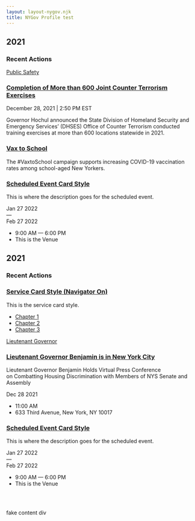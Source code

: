 ```yaml
---
layout: layout-nygov.njk
title: NYGov Profile test
---
```

<article class="p-landing-page -full-page">
    <!-- landing page article wrap -->
    <div class="t-section -container">
        <!-- section container -->
        <div class="t-section__content -t_wrap">
            <!-- card container -->
            <div class="t-headline">
                <div>
                    <h2 class="a-title a-card__title">
                        2021
                    </h2>
                </div>
                <div>
                    <h3 class="a-headline a-card__subHeadline">
                        Recent Actions
                    </h3>
                </div>
            </div>
            <div class="t_cardsWrap">
                <div class="t_cardContainer">
					<style>
						.o-cardLogo.-index1.-paragraph3 {
							background-image: url("https://www.governor.ny.gov/sites/default/files/styles/card_vertical/public/thumbnails/image/SSSS-HImage.jpg?h=b5f6a62e&itok=dPRR6Bwa");
						}
						.o-quickCardLogo.-index1.-paragraph3 {
							background-image: url("https://www.governor.ny.gov/sites/default/files/styles/card_vertical/public/thumbnails/image/SSSS-HImage.jpg?h=b5f6a62e&itok=dPRR6Bwa");
						}
						.o-stats.-index1.-paragraph3 {
							background-image: url("");
						}
						@media (min-width: 768px) {
							.o-cardLogo.-index1.-paragraph3 {
								background-image: url("https://www.governor.ny.gov/sites/default/files/styles/card_horizontal/public/thumbnails/image/SSSS-HImage.jpg?itok=br4nbeva");
							}
						}
						@media (min-width: 1024px) {
							.o-cardLogo.-index1.-paragraph3 {
								background-image: url("https://www.governor.ny.gov/sites/default/files/styles/card_vertical/public/thumbnails/image/SSSS-HImage.jpg?h=b5f6a62e&itok=dPRR6Bwa");
							}
						}
					</style>
					<article class="o-cardGlobalTablet">
						<a class="a-buttons__cardCat" href="/keywords/public-safety">Public Safety</a>
						<a
							href="/news/governor-hochul-announces-completion-more-600-joint-counter-terrorism-exercises-across-new"
							class="o-cardLogo -index1 -paragraph3"
							aria-label="Read the press release titled Completion of More than 600 Joint Counter Terrorism Exercises "
						></a>
						<div class="o-cardContent">
							<div class="m-card__data">
								<h3>
									<a class="a-card__label" href="/news/governor-hochul-announces-completion-more-600-joint-counter-terrorism-exercises-across-new">Completion of More than 600 Joint Counter Terrorism Exercises</a>
								</h3>
								<span class="a-date a-date-14">December 28, 2021</span>
								<span class="a-date a-date-14">| 2:50 PM EST</span>
								<div class="a-text__html a-card__description">
									<p>Governor&nbsp;Hochul&nbsp;announced the State Division of Homeland Security and Emergency Services’ (DHSES) Office of Counter Terrorism conducted training exercises at more than 600 locations statewide in 2021.</p>
								</div>
							</div>
						</div>
					</article>
				</div>
                <div class="t_cardContainer">
                    <style>
                        .o-cardLogo.-index2.-paragraph3 {
                            background-image: url("https://www.governor.ny.gov/sites/default/files/styles/card_vertical/public/2021-09/covid_vaccination_youth_bandaid_1280_0.jpeg?h=b5f6a62e&itok=kVzaZA59");
                        }
                        .o-quickCardLogo.-index2.-paragraph3 {
                            background-image: url("https://www.governor.ny.gov/sites/default/files/styles/card_vertical/public/2021-09/covid_vaccination_youth_bandaid_1280_0.jpeg?h=b5f6a62e&itok=kVzaZA59");
                        }
                        .o-stats.-index2.-paragraph3 {
                            background-image: url("https://www.governor.ny.gov/sites/default/files/styles/square_extra_large/public/2021-09/covid_vaccination_youth_bandaid_1280_0.jpeg?h=b5f6a62e&itok=WwUNGFAT");
                        }
                        @media (min-width: 768px) {
                            .o-cardLogo.-index2.-paragraph3 {
                                background-image: url("https://www.governor.ny.gov/sites/default/files/styles/card_horizontal/public/2021-09/covid_vaccination_youth_bandaid_1280_0.jpeg?itok=hsyGw1HB");
                            }
                        }
                        @media (min-width: 1024px) {
                            .o-cardLogo.-index2.-paragraph3 {
                                background-image: url("https://www.governor.ny.gov/sites/default/files/styles/card_vertical/public/2021-09/covid_vaccination_youth_bandaid_1280_0.jpeg?h=b5f6a62e&itok=kVzaZA59");
                            }
                        }
                    </style>
                    <article class="o-cardGlobalTablet">
                        <!-- <a class="a-buttons__cardCat" href="/keywords/covid-19-vaccine">COVID-19 Vaccine</a> -->
                        <a href="https://covid19vaccine.health.ny.gov/covid-19-vaccines-school-aged-new-yorkers" class="o-cardLogo -index2 -paragraph3" aria-label="Learn More about Vax to School "></a>
                        <div class="o-cardContent">
                            <div class="m-card__data">
                                <h3>
                                    <a class="a-card__label" href="https://covid19vaccine.health.ny.gov/covid-19-vaccines-school-aged-new-yorkers">Vax to School </a>
                                </h3>
                                <div class="a-text__html a-card__description"><p>The #VaxtoSchool campaign supports increasing COVID-19 vaccination rates among school-aged New Yorkers.&nbsp;</p></div>
                            </div>
                        </div>
                    </article>
                </div>
                <div class="t_cardContainerRight">
                    <style>
                        .o-cardLogo.-index3.-paragraph1 {
                            background-image: url("https://nygovd8ode549.prod.acquia-sites.com/sites/default/files/styles/card_vertical/public/2021-12/LGOption1.jpg?h=b5f6a62e&itok=tO_ht-_7");
                        }
                        .o-quickCardLogo.-index3.-paragraph1 {
                            background-image: url("https://nygovd8ode549.prod.acquia-sites.com/sites/default/files/styles/card_vertical/public/2021-12/LGOption1.jpg?h=b5f6a62e&itok=tO_ht-_7");
                        }
                        .o-stats.-index3.-paragraph1 {
                            background-image: url("");
                        }
                        @media (min-width: 768px) {
                            .o-cardLogo.-index3.-paragraph1 {
                                background-image: url("https://nygovd8ode549.prod.acquia-sites.com/sites/default/files/styles/card_horizontal/public/2021-12/LGOption1.jpg?itok=tGHxqctf");
                            }
                        }
                        @media (min-width: 1024px) {
                            .o-cardLogo.-index3.-paragraph1 {
                                background-image: url("https://nygovd8ode549.prod.acquia-sites.com/sites/default/files/styles/card_vertical/public/2021-12/LGOption1.jpg?h=b5f6a62e&itok=tO_ht-_7");
                            }
                        }
                    </style>
                    <article class="o-cardGlobalTablet">
                        <a href="/events/scheduled-event-card-style" class="o-cardLogo -index3 -paragraph1" aria-label="View Event Details for Scheduled Event Card Style Event"></a>
                        <div class="o-cardContent">
                            <div class="eventDescription">
                                <div class="m-card__data">
                                    <h3>
                                        <a class="a-card__label" href="/events/scheduled-event-card-style">Scheduled Event Card Style</a>
                                    </h3>
                                    <div class="a-text__html a-card__description"><p>This is where the description goes for the scheduled event.</p></div>
                                </div>
                            </div>
                            <div class="eventDetails">
                                <div class="m-eventDate">
                                    <div class="start">
                                        <span class="a-date a-date-14 -blue">Jan</span>
                                        <span class="a-date a-date-42-extraBold">27</span>
                                        <span class="a-date a-date-13-semiBold -year">2022</span>
                                    </div>
                                    <span class="dash">— </span>
                                    <div class="end">
                                        <span class="a-date a-date-14 -blue">Feb</span>
                                        <span class="a-date a-date-42-extraBold">27</span>
                                        <span class="a-date a-date-13-semiBold -year">2022</span>
                                    </div>
                                </div>
                                <ul class="eventTimePlace">
                                    <li class="time">
                                        <span class="clock icon-clock"></span>
                                        <span>9:00 AM</span>
                                        <span>
                                            —
                                        </span>
                                        <span>6:00 PM</span>
                                    </li>
                                    <li class="location">
                                        <span class="mapMarker icon-map-marker"></span>
                                        <span>This is the Venue</span>
                                    </li>
                                </ul>
                            </div>
                        </div>
                    </article>
                </div>
            </div>
            <div class="t-section__content -t_wrap">
                <div class="t-headline">
                    <div>
                        <h2 class="a-title a-card__title">
                            2021
                        </h2>
                    </div>
                    <div>
                        <h3 class="a-headline a-card__subHeadline">
                            Recent Actions
                        </h3>
                    </div>
                </div>
                <div class="t_cardsWrap">
                    <div class="t_cardContainer">
						<style>
							.o-cardLogo.-index4.-paragraph1 {
								background-image: url("https://nygovd8ode549.prod.acquia-sites.com/sites/default/files/styles/card_vertical/public/2021-12/AlbanyCapitol.jpg?h=31c0c765&itok=CIsvKmSv");
							}
							.o-quickCardLogo.-index4.-paragraph1 {
								background-image: url("https://nygovd8ode549.prod.acquia-sites.com/sites/default/files/styles/card_vertical/public/2021-12/AlbanyCapitol.jpg?h=31c0c765&itok=CIsvKmSv");
							}
							.o-stats.-index4.-paragraph1 {
								background-image: url("");
							}
							@media (min-width: 768px) {
								.o-cardLogo.-index4.-paragraph1 {
									background-image: url("https://nygovd8ode549.prod.acquia-sites.com/sites/default/files/styles/card_horizontal/public/2021-12/AlbanyCapitol.jpg?itok=iJAuYFbI");
								}
							}
							@media (min-width: 1024px) {
								.o-cardLogo.-index4.-paragraph1 {
									background-image: url("https://nygovd8ode549.prod.acquia-sites.com/sites/default/files/styles/card_vertical/public/2021-12/AlbanyCapitol.jpg?h=31c0c765&itok=CIsvKmSv");
								}
							}
						</style>
						<article class="o-cardGlobalTablet">
							<a href="/services/service-card-style-navigator" class="o-cardLogo -index4 -paragraph1" aria-label="Card Footer Label"></a>
							<div class="o-cardContent">
								<div class="innerWrap">
									<div class="linkDescription">
										<div class="m-card__data">
											<h3>
												<a class="a-card__label" href="/services/service-card-style-navigator">Service Card Style (Navigator On)</a>
											</h3>
											<div class="a-text__html a-card__description"><p>This is the service card style.</p></div>
										</div>
									</div>
									<div class="o-cardLinksWrapper">
										<div>
											<ul class="m-card__chapterLinks">
												<li>
													<a href="/services/service-card-style-navigator#chapter_1">
														<div class="a-text__string a-card__links">Chapter 1</div>
														<span class="a-link__icon">
															<span class="fas fa-caret-right" aria-hidden="true"></span>
														</span>
													</a>
												</li>
												<li>
													<a href="/services/service-card-style-navigator#chapter_2">
														<div class="a-text__string a-card__links">Chapter 2</div>
														<span class="a-link__icon">
															<span class="fas fa-caret-right" aria-hidden="true"></span>
														</span>
													</a>
												</li>
												<li>
													<a href="/services/service-card-style-navigator#chapter_3" class="m-card__lastLink">
														<div class="a-text__string a-card__links">Chapter 3</div>
														<span class="a-link__icon">
															<span class="fas fa-caret-right" aria-hidden="true"></span>
														</span>
													</a>
												</li>
											</ul>
										</div>
									</div>
								</div>
							</div>
						</article>
					</div>
                    <div class="t_cardContainer">
                        <style>
                            .o-cardLogo.-index2.-paragraph2 {
                                background-image: url("https://www.governor.ny.gov/sites/default/files/styles/card_vertical/public/thumbnails/image/NYC_Skyline_hero2.jpg?h=64188fe7&itok=sEzKzr56");
                            }
                            .o-quickCardLogo.-index2.-paragraph2 {
                                background-image: url("https://www.governor.ny.gov/sites/default/files/styles/card_vertical/public/thumbnails/image/NYC_Skyline_hero2.jpg?h=64188fe7&itok=sEzKzr56");
                            }
                            .o-stats.-index2.-paragraph2 {
                                background-image: url("");
                            }
                            @media (min-width: 768px) {
                                .o-cardLogo.-index2.-paragraph2 {
                                    background-image: url("https://www.governor.ny.gov/sites/default/files/styles/card_horizontal/public/thumbnails/image/NYC_Skyline_hero2.jpg?itok=bsTD0PmK");
                                }
                            }
                            @media (min-width: 1024px) {
                                .o-cardLogo.-index2.-paragraph2 {
                                    background-image: url("https://www.governor.ny.gov/sites/default/files/styles/card_vertical/public/thumbnails/image/NYC_Skyline_hero2.jpg?h=64188fe7&itok=sEzKzr56");
                                }
                            }
                        </style>
                        <article class="o-cardGlobalTablet">
                            <a class="a-buttons__cardCat" href="/keywords/lieutenant-governor">Lieutenant Governor</a>
                            <a href="/schedule/lieutenant-governor-benjamin-new-york-city-32" class="o-cardLogo -index2 -paragraph2" aria-label="View Event Details for Lieutenant Governor Benjamin is in New York City Event"></a>
                            <div class="o-cardContent">
                                <div class="eventDescription">
                                    <div class="m-card__data">
                                        <h3>
                                            <a class="a-card__label" href="/schedule/lieutenant-governor-benjamin-new-york-city-32">Lieutenant Governor Benjamin is in New York City</a>
                                        </h3>
                                        <div class="a-text__html a-card__description">
                                            <p>Lieutenant Governor Benjamin Holds Virtual Press Conference on&nbsp;Combatting Housing Discrimination with Members of NYS Senate and Assembly&nbsp;&nbsp;</p>
                                        </div>
                                    </div>
                                </div>
                                <div class="eventDetails">
                                    <div class="m-eventDate">
                                        <div class="start">
                                            <span class="a-date a-date-14 -blue">Dec</span>
                                            <span class="a-date a-date-42-extraBold">28</span>
                                            <span class="a-date a-date-13-semiBold -year">2021</span>
                                        </div>
                                    </div>
                                    <ul class="eventTimePlace">
                                        <li class="time">
                                            <span class="clock icon-clock"></span>
                                            <span>11:00 AM</span>
                                        </li>
                                        <li class="location">
                                            <span class="mapMarker icon-map-marker"></span>
                                            <span>633 Third Avenue, New York, NY 10017&nbsp;&nbsp;</span>
                                        </li>
                                    </ul>
                                </div>
                            </div>
                        </article>
                    </div>
                    <div class="t_cardContainerRight">
                        <style>
                            .o-cardLogo.-index3.-paragraph1 {
                                background-image: url("https://nygovd8ode549.prod.acquia-sites.com/sites/default/files/styles/card_vertical/public/2021-12/LGOption1.jpg?h=b5f6a62e&itok=tO_ht-_7");
                            }
                            .o-quickCardLogo.-index3.-paragraph1 {
                                background-image: url("https://nygovd8ode549.prod.acquia-sites.com/sites/default/files/styles/card_vertical/public/2021-12/LGOption1.jpg?h=b5f6a62e&itok=tO_ht-_7");
                            }
                            .o-stats.-index3.-paragraph1 {
                                background-image: url("");
                            }
                            @media (min-width: 768px) {
                                .o-cardLogo.-index3.-paragraph1 {
                                    background-image: url("https://nygovd8ode549.prod.acquia-sites.com/sites/default/files/styles/card_horizontal/public/2021-12/LGOption1.jpg?itok=tGHxqctf");
                                }
                            }
                            @media (min-width: 1024px) {
                                .o-cardLogo.-index3.-paragraph1 {
                                    background-image: url("https://nygovd8ode549.prod.acquia-sites.com/sites/default/files/styles/card_vertical/public/2021-12/LGOption1.jpg?h=b5f6a62e&itok=tO_ht-_7");
                                }
                            }
                        </style>
                        <article class="o-cardGlobalTablet">
                            <a href="/events/scheduled-event-card-style" class="o-cardLogo -index3 -paragraph1" aria-label="View Event Details for Scheduled Event Card Style Event"></a>
                            <div class="o-cardContent">
                                <div class="eventDescription">
                                    <div class="m-card__data">
                                        <h3>
                                            <a class="a-card__label" href="/events/scheduled-event-card-style">Scheduled Event Card Style</a>
                                        </h3>
                                        <div class="a-text__html a-card__description"><p>This is where the description goes for the scheduled event.</p></div>
                                    </div>
                                </div>
                                <div class="eventDetails">
                                    <div class="m-eventDate">
                                        <div class="start">
                                            <span class="a-date a-date-14 -blue">Jan</span>
                                            <span class="a-date a-date-42-extraBold">27</span>
                                            <span class="a-date a-date-13-semiBold -year">2022</span>
                                        </div>
                                        <span class="dash">— </span>
                                        <div class="end">
                                            <span class="a-date a-date-14 -blue">Feb</span>
                                            <span class="a-date a-date-42-extraBold">27</span>
                                            <span class="a-date a-date-13-semiBold -year">2022</span>
                                        </div>
                                    </div>
                                    <ul class="eventTimePlace">
                                        <li class="time">
                                            <span class="clock icon-clock"></span>
                                            <span>9:00 AM</span>
                                            <span>
                                                —
                                            </span>
                                            <span>6:00 PM</span>
                                        </li>
                                        <li class="location">
                                            <span class="mapMarker icon-map-marker"></span>
                                            <span>This is the Venue</span>
                                        </li>
                                    </ul>
                                </div>
                            </div>
                        </article>
                    </div>
                </div>
            </div>
            <!-- other main div -->
            <div style="height: 800px; margin-top: 60px;" class="bg-primary-gold">fake content div</div>
        </div>
    </div>
</article>
